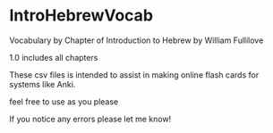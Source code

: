 # IntroHebrewVocab
Vocabulary by Chapter of Introduction to Hebrew by William Fullilove

1.0 includes all chapters

These csv files is intended to assist in making online flash cards for systems like Anki.

feel free to use as you please

If you notice any errors please let me know!
